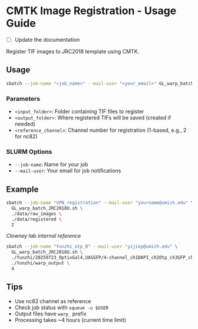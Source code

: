 # CMTK Image Registration - Usage Guide
- [ ] Update the documentation

Register TIF images to JRC2018 template using CMTK.

## Usage

```bash
sbatch --job-name "<job_name>" --mail-user "<your_email>" GL_warp_batch_JRC2018U.sh <input_folder> <output_folder> <reference_channel>
```

### Parameters

- `<input_folder>`: Folder containing TIF files to register
- `<output_folder>`: Where registered TIFs will be saved (created if needed)
- `<reference_channel>`: Channel number for registration (1-based, e.g., 2 for nc82)

### SLURM Options

- `--job-name`: Name for your job
- `--mail-user`: Your email for job notifications

## Example

```bash
sbatch --job-name "VPN_registration" --mail-user "yourname@umich.edu" \
  GL_warp_batch_JRC2018U.sh \
  ./data/raw_images \
  ./data/registered \
  2
```
*Clowney lab internal reference*
```bash
sbatch --job-name "Yunzhi_otp_B" --mail-user "yijiep@umich.edu" \
  GL_warp_batch_JRC2018U.sh \
  ./Yunzhi/20250723_OptixGal4,UASGFP/4-channel_ch1DAPI_ch2Otp_ch3GFP_ch4nc82 \
  ./Yunzhi/warp_output \
  4
```

## Tips

- Use nc82 channel as reference
- Check job status with `squeue -u $USER`
- Output files have `warp_` prefix
- Processing takes ~4 hours (current time limit)